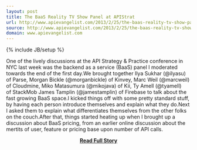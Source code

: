 ```yaml
---
layout: post
title: The BaaS Reality TV Show Panel at APIStrat
url: http://www.apievangelist.com/2013/2/25/the-baas-reality-tv-show-panel-at-apistrat/
source: http://www.apievangelist.com/2013/2/25/the-baas-reality-tv-show-panel-at-apistrat/
domain: www.apievangelist.com
---
```

{% include JB/setup %}<p>One of the lively discussions at the API Strategy &amp; Practice conference in NYC last week was the backend as a service (BaaS) panel I moderated towards the end of the first day.We brought together Ilya Sukhar (@ilyasu) of&nbsp;Parse, Morgan Bickle (@morganbickle) of&nbsp;Kinvey, Marc Weil (@marcweil) of&nbsp;Cloudmine, Miko Matasumura (@mikojava) of&nbsp;Kii, Ty Amell (@tyamell) of&nbsp;StackMob&nbsp;James Tamplin (@jamestamplin) of&nbsp;Firebase to talk about the fast growing BaaS space.I kicked things off with some pretty standard stuff, by having each person introduce themselves and explain what they do.Next I asked them to explain what differentiates themselves from the other folks on the couch.After that, things started heating up when I brought up a discussion about BaaS pricing, from an earlier online discussion about the mertits of user, feature or pricing base upon number of API calls.</p>
<center><p><a href="http://www.apievangelist.com/2013/2/25/the-baas-reality-tv-show-panel-at-apistrat/" style='padding:25px; font-sze:18px; font-weight: bold;'>Read Full Story</a></p></center>
